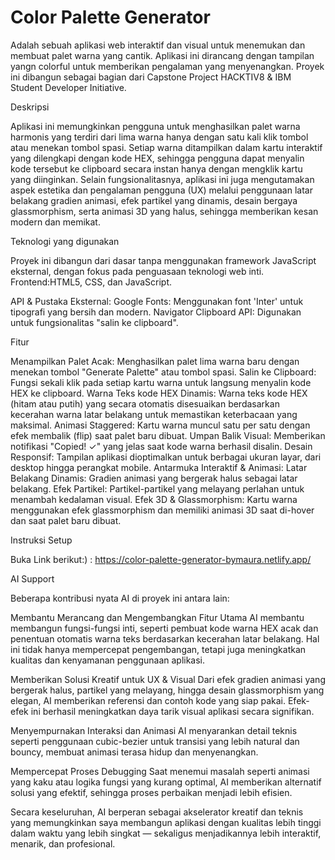 # Color Palette Generator

Adalah sebuah aplikasi web interaktif dan visual untuk menemukan dan membuat palet warna yang cantik. Aplikasi ini dirancang dengan tampilan yangn colorful untuk memberikan pengalaman yang menyenangkan. Proyek ini dibangun sebagai bagian dari Capstone Project HACKTIV8 & IBM Student Developer Initiative.

Deskripsi

Aplikasi ini memungkinkan pengguna untuk menghasilkan palet warna harmonis yang terdiri dari lima warna hanya dengan satu kali klik tombol atau menekan tombol spasi. Setiap warna ditampilkan dalam kartu interaktif yang dilengkapi dengan kode HEX, sehingga pengguna dapat menyalin kode tersebut ke clipboard secara instan hanya dengan mengklik kartu yang diinginkan.
Selain fungsionalitasnya, aplikasi ini juga mengutamakan aspek estetika dan pengalaman pengguna (UX) melalui penggunaan latar belakang gradien animasi, efek partikel yang dinamis, desain bergaya glassmorphism, serta animasi 3D yang halus, sehingga memberikan kesan modern dan memikat.

Teknologi yang digunakan

Proyek ini dibangun dari dasar tanpa menggunakan framework JavaScript eksternal, dengan fokus pada penguasaan teknologi web inti.
Frontend:HTML5, CSS, dan JavaScript.

API & Pustaka Eksternal:
Google Fonts: Menggunakan font 'Inter' untuk tipografi yang bersih dan modern.
Navigator Clipboard API: Digunakan untuk fungsionalitas "salin ke clipboard".

Fitur

Menampilkan Palet Acak: Menghasilkan palet lima warna baru dengan menekan tombol "Generate Palette" atau tombol spasi.
Salin ke Clipboard: Fungsi sekali klik pada setiap kartu warna untuk langsung menyalin kode HEX ke clipboard.
Warna Teks kode HEX Dinamis: Warna teks kode HEX (hitam atau putih) yang secara otomatis disesuaikan berdasarkan kecerahan warna latar belakang untuk memastikan keterbacaan yang maksimal.
Animasi Staggered: Kartu warna muncul satu per satu dengan efek membalik (flip) saat palet baru dibuat.
Umpan Balik Visual: Memberikan notifikasi "Copied! ✓" yang jelas saat kode warna berhasil disalin.
Desain Responsif: Tampilan aplikasi dioptimalkan untuk berbagai ukuran layar, dari desktop hingga perangkat mobile.
Antarmuka Interaktif & Animasi:
Latar Belakang Dinamis: Gradien animasi yang bergerak halus sebagai latar belakang.
Efek Partikel: Partikel-partikel yang melayang perlahan untuk menambah kedalaman visual.
Efek 3D & Glassmorphism: Kartu warna menggunakan efek glassmorphism dan memiliki animasi 3D saat di-hover dan saat palet baru dibuat.

Instruksi Setup

Buka Link berikut:) :
https://color-palette-generator-bymaura.netlify.app/

AI Support

Beberapa kontribusi nyata AI di proyek ini antara lain:

Membantu Merancang dan Mengembangkan Fitur Utama
AI membantu membangun fungsi-fungsi inti, seperti pembuat kode warna HEX acak dan penentuan otomatis warna teks berdasarkan kecerahan latar belakang. Hal ini tidak hanya mempercepat pengembangan, tetapi juga meningkatkan kualitas dan kenyamanan penggunaan aplikasi.

Memberikan Solusi Kreatif untuk UX & Visual
Dari efek gradien animasi yang bergerak halus, partikel yang melayang, hingga desain glassmorphism yang elegan, AI memberikan referensi dan contoh kode yang siap pakai. Efek-efek ini berhasil meningkatkan daya tarik visual aplikasi secara signifikan.

Menyempurnakan Interaksi dan Animasi
AI menyarankan detail teknis seperti penggunaan cubic-bezier untuk transisi yang lebih natural dan bouncy, membuat animasi terasa hidup dan menyenangkan.

Mempercepat Proses Debugging
Saat menemui masalah seperti animasi yang kaku atau logika fungsi yang kurang optimal, AI memberikan alternatif solusi yang efektif, sehingga proses perbaikan menjadi lebih efisien.

Secara keseluruhan, AI berperan sebagai akselerator kreatif dan teknis yang memungkinkan saya membangun aplikasi dengan kualitas lebih tinggi dalam waktu yang lebih singkat — sekaligus menjadikannya lebih interaktif, menarik, dan profesional.

